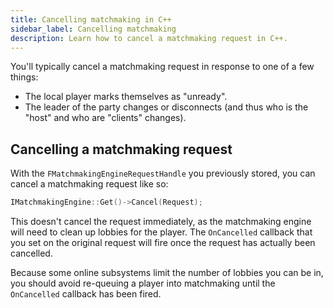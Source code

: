 ```yaml
---
title: Cancelling matchmaking in C++
sidebar_label: Cancelling matchmaking
description: Learn how to cancel a matchmaking request in C++.
---
```


You'll typically cancel a matchmaking request in response to one of a few things:

- The local player marks themselves as "unready".
- The leader of the party changes or disconnects (and thus who is the "host" and who are "clients" changes).

## Cancelling a matchmaking request

With the `FMatchmakingEngineRequestHandle` you previously stored, you can cancel a matchmaking request like so:

```cpp
IMatchmakingEngine::Get()->Cancel(Request);
```

This doesn't cancel the request immediately, as the matchmaking engine will need to clean up lobbies for the player. The `OnCancelled` callback that you set on the original request will fire once the request has actually been cancelled.

Because some online subsystems limit the number of lobbies you can be in, you should avoid re-queuing a player into matchmaking until the `OnCancelled` callback has been fired.
